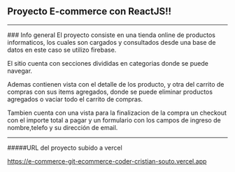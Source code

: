 ## Proyecto E-commerce con ReactJS!!
<hr>
### Info general
El proyecto consiste en una tienda online de productos informaticos, los cuales son cargados y consultados desde una base de datos en este caso se utilizo firebase.

El sitio cuenta con secciones divididas en categorias donde se puede navegar.

Ademas contienen vista con el detalle de los producto, y otra del carrito de compras con sus items agregados, donde se puede eliminar productos agregados o vaciar todo el carrito de compras. 

Tambien cuenta con una vista para la finalizacion de la compra un checkout con el importe total a pagar y un formulario con los campos de ingreso de nombre,telefo y su dirección de email.
<hr>
#####URL del proyecto subido a vercel 

https://e-commerce-git-ecommerce-coder-cristian-souto.vercel.app






